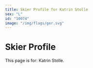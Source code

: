 ```yaml
---
title: Skier Profile for Katrin Stolle
sex: "L"
id: "10074"
image: "/img/flags/ger.svg" 
---
```


# Skier Profile

This page is for: Katrin Stolle.
    